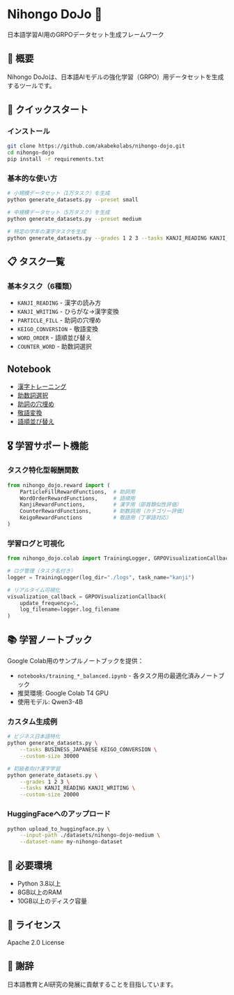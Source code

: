 # Nihongo DoJo 🥋

日本語学習AI用のGRPOデータセット生成フレームワーク

## 🎯 概要

Nihongo DoJoは、日本語AIモデルの強化学習（GRPO）用データセットを生成するツールです。

## 🚀 クイックスタート

### インストール
```bash
git clone https://github.com/akabekolabs/nihongo-dojo.git
cd nihongo-dojo
pip install -r requirements.txt
```

### 基本的な使い方
```bash
# 小規模データセット（1万タスク）を生成
python generate_datasets.py --preset small

# 中規模データセット（5万タスク）を生成
python generate_datasets.py --preset medium

# 特定の学年の漢字タスクを生成
python generate_datasets.py --grades 1 2 3 --tasks KANJI_READING KANJI_WRITING
```

## 📋 タスク一覧

### 基本タスク（6種類）
- `KANJI_READING` - 漢字の読み方
- `KANJI_WRITING` - ひらがな→漢字変換
- `PARTICLE_FILL` - 助詞の穴埋め
- `KEIGO_CONVERSION` - 敬語変換
- `WORD_ORDER` - 語順並び替え
- `COUNTER_WORD` - 助数詞選択


## Notebook
- <a href="https://colab.research.google.com/github/AkabekoLabs/nihongo-dojo/blob/main/notebooks/training_kanji.ipynb" target="_blank">漢字トレーニング</a>
- <a href="https://colab.research.google.com/github/AkabekoLabs/nihongo-dojo/blob/main/notebooks/training_counter.ipynb" target="_blank">助数詞選択</a>
- <a href="https://colab.research.google.com/github/AkabekoLabs/nihongo-dojo/blob/main/notebooks/training_fill.ipynb" target="_blank">助詞の穴埋め</a>
- <a href="https://colab.research.google.com/github/AkabekoLabs/nihongo-dojo/blob/main/notebooks/training_keigo.ipynb" target="_blank">敬語変換</a>
- <a href="https://colab.research.google.com/github/AkabekoLabs/nihongo-dojo/blob/main/notebooks/training_word.ipynb" target="_blank">語順並び替え</a>

## 🎖️ 学習サポート機能

### タスク特化型報酬関数
```python
from nihongo_dojo.reward import (
    ParticleFillRewardFunctions,  # 助詞用
    WordOrderRewardFunctions,     # 語順用
    KanjiRewardFunctions,         # 漢字用（部首類似性評価）
    CounterRewardFunctions,       # 助数詞用（カテゴリー評価）
    KeigoRewardFunctions          # 敬語用（丁寧語対応）
)
```

### 学習ログと可視化
```python
from nihongo_dojo.colab import TrainingLogger, GRPOVisualizationCallback

# ログ管理（タスク名付き）
logger = TrainingLogger(log_dir="./logs", task_name="kanji")

# リアルタイム可視化
visualization_callback = GRPOVisualizationCallback(
    update_frequency=5,
    log_filename=logger.log_filename
)
```

## 📚 学習ノートブック

Google Colab用のサンプルノートブックを提供：

- `notebooks/training_*_balanced.ipynb` - 各タスク用の最適化済みノートブック
- 推奨環境: Google Colab T4 GPU
- 使用モデル: Qwen3-4B


### カスタム生成例
```bash
# ビジネス日本語特化
python generate_datasets.py \
    --tasks BUSINESS_JAPANESE KEIGO_CONVERSION \
    --custom-size 30000

# 初級者向け漢字学習
python generate_datasets.py \
    --grades 1 2 3 \
    --tasks KANJI_READING KANJI_WRITING \
    --custom-size 20000
```

### HuggingFaceへのアップロード
```bash
python upload_to_huggingface.py \
    --input-path ./datasets/nihongo-dojo-medium \
    --dataset-name my-nihongo-dataset
```

## 🔧 必要環境
- Python 3.8以上
- 8GB以上のRAM
- 10GB以上のディスク容量

## 📜 ライセンス
Apache 2.0 License

## 🙏 謝辞
日本語教育とAI研究の発展に貢献することを目指しています。